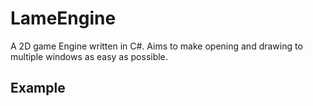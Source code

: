 # LameEngine
A 2D game Engine written in C#. Aims to make opening and drawing to multiple windows as easy as possible.

## Example



